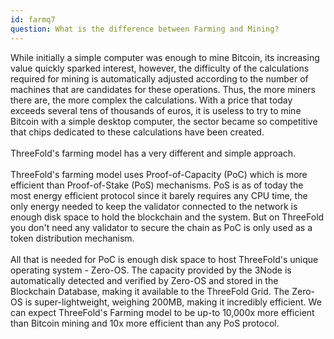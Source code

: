 ```yaml
---
id: farmq7
question: What is the difference between Farming and Mining?
---
```


While initially a simple computer was enough to mine Bitcoin, its increasing value quickly sparked interest, however, the difficulty of the calculations required for mining is automatically adjusted according to the number of machines that are candidates for these operations. Thus, the more miners there are, the more complex the calculations. With a price that today exceeds several tens of thousands of euros, it is useless to try to mine Bitcoin with a simple desktop computer, the sector became so competitive that chips dedicated to these calculations have been created.
<br/>
<br/>
ThreeFold's farming model has a very different and simple approach.
<br/>
<br/>
ThreeFold's farming model uses Proof-of-Capacity (PoC) which is more efficient than Proof-of-Stake (PoS) mechanisms. PoS is as of today the most energy efficient protocol since it barely requires any CPU time, the only energy needed to keep the validator connected to the network is enough disk space to hold the blockchain and the system. But on ThreeFold you don't need any validator to secure the chain as PoC is only used as a token distribution mechanism.
<br/>
<br/>
All that is needed for PoC is enough disk space to host ThreeFold's unique operating system - Zero-OS. The capacity provided by the 3Node is automatically detected and verified by Zero-OS and stored in the Blockchain Database, making it available to the ThreeFold Grid. The Zero-OS is super-lightweight, weighing 200MB, making it incredibly efficient. We can expect ThreeFold's Farming model to be up-to 10,000x  more efficient than Bitcoin mining and 10x more efficient than any PoS protocol.
